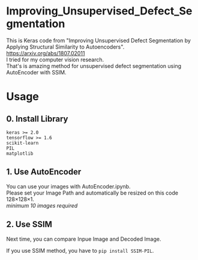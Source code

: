 # Improving_Unsupervised_Defect_Segmentation

This is Keras code from "Improving Unsupervised Defect Segmentation by Applying Structural Similarity to Autoencoders".<br>
https://arxiv.org/abs/1807.02011 <br>
I tried for my computer vision research. <br>
That's is amazing method for unsupervised defect segmentation using AutoEncoder with SSIM. <br>

# Usage
## 0. Install Library

`keras >= 2.0` <br>
`tensorflow >= 1.6` <br>
`scikit-learn` <br>
`PIL` <br>
`matplotlib` <br>

## 1. Use AutoEncoder

You can use your images with AutoEncoder.ipynb. <br>
Please set your Image Path and automatically be resized on this code 128×128×1. <br>
*minimum 10 images required*

## 2. Use SSIM

Next time, you can compare Inpue Image and Decoded Image.<br>

If you use SSIM method, you have to `pip install SSIM-PIL`.
